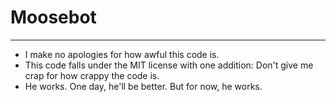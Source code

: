 # Moosebot
---

* I make no apologies for how awful this code is.
* This code falls under the MIT license with one addition:  Don't give me crap for how crappy the code is.  
* He works.  One day, he'll be better.  But for now, he works.
